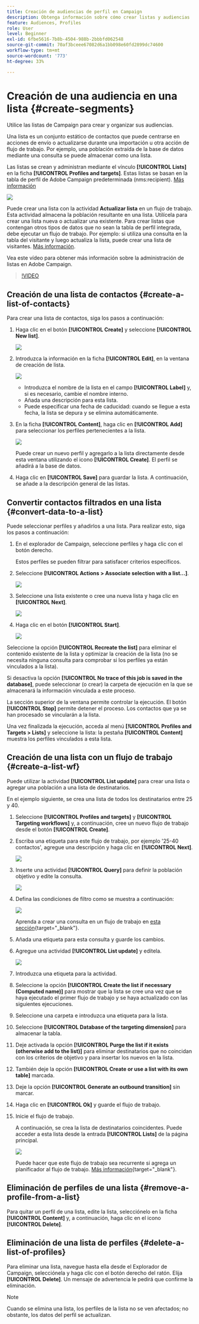 ```yaml
---
title: Creación de audiencias de perfil en Campaign
description: Obtenga información sobre cómo crear listas y audiencias
feature: Audiences, Profiles
role: User
level: Beginner
exl-id: 6fbe5616-7b8b-4504-988b-2bbbfd062548
source-git-commit: 70af3bceee67082d6a1bb098e60fd2899dc74600
workflow-type: tm+mt
source-wordcount: '773'
ht-degree: 33%

---
```


# Creación de una audiencia en una lista {#create-segments}

Utilice las listas de Campaign para crear y organizar sus audiencias.

Una lista es un conjunto estático de contactos que puede centrarse en acciones de envío o actualizarse durante una importación u otra acción de flujo de trabajo. Por ejemplo, una población extraída de la base de datos mediante una consulta se puede almacenar como una lista.

Las listas se crean y administran mediante el vínculo **[!UICONTROL Lists]** en la ficha **[!UICONTROL Profiles and targets]**. Estas listas se basan en la tabla de perfil de Adobe Campaign predeterminada (nms:recipient). [Más información](../dev/datamodel.md#ootb-profiles.md)

![](assets/list-dashboard.png)

Puede crear una lista con la actividad **Actualizar lista** en un flujo de trabajo. Esta actividad almacena la población resultante en una lista. Utilícela para crear una lista nueva o actualizar una existente. Para crear listas que contengan otros tipos de datos que no sean la tabla de perfil integrada, debe ejecutar un flujo de trabajo. Por ejemplo: si utiliza una consulta en la tabla del visitante y luego actualiza la lista, puede crear una lista de visitantes. [Más información](#create-a-list-wf).

Vea este vídeo para obtener más información sobre la administración de listas en Adobe Campaign.

>[!VIDEO](https://video.tv.adobe.com/v/334909?quality=12)


## Creación de una lista de contactos {#create-a-list-of-contacts}

Para crear una lista de contactos, siga los pasos a continuación:

1. Haga clic en el botón **[!UICONTROL Create]** y seleccione **[!UICONTROL New list]**.

   ![](assets/new-list.png)

1. Introduzca la información en la ficha **[!UICONTROL Edit]**, en la ventana de creación de lista.

   ![](assets/list-details.png)

   * Introduzca el nombre de la lista en el campo **[!UICONTROL Label]** y, si es necesario, cambie el nombre interno.
   * Añada una descripción para esta lista.
   * Puede especificar una fecha de caducidad: cuando se llegue a esta fecha, la lista se depura y se elimina automáticamente.


1. En la ficha **[!UICONTROL Content]**, haga clic en **[!UICONTROL Add]** para seleccionar los perfiles pertenecientes a la lista.

   ![](assets/add-profiles-to-a-list.png)

   Puede crear un nuevo perfil y agregarlo a la lista directamente desde esta ventana utilizando el icono **[!UICONTROL Create]**. El perfil se añadirá a la base de datos.

1. Haga clic en **[!UICONTROL Save]** para guardar la lista. A continuación, se añade a la descripción general de las listas.


## Convertir contactos filtrados en una lista {#convert-data-to-a-list}

Puede seleccionar perfiles y añadirlos a una lista. Para realizar esto, siga los pasos a continuación:

1. En el explorador de Campaign, seleccione perfiles y haga clic con el botón derecho.

   Estos perfiles se pueden filtrar para satisfacer criterios específicos.

1. Seleccione **[!UICONTROL Actions > Associate selection with a list...]**.

   ![](assets/add-selection-to-a-list.png)

1. Seleccione una lista existente o cree una nueva lista y haga clic en **[!UICONTROL Next]**.

   ![](assets/select-the-list.png)

1. Haga clic en el botón **[!UICONTROL Start]**.

   ![](assets/record-a-list.png)

Seleccione la opción **[!UICONTROL Recreate the list]** para eliminar el contenido existente de la lista y optimizar la creación de la lista (no se necesita ninguna consulta para comprobar si los perfiles ya están vinculados a la lista).

Si desactiva la opción **[!UICONTROL No trace of this job is saved in the database]**, puede seleccionar (o crear) la carpeta de ejecución en la que se almacenará la información vinculada a este proceso.

La sección superior de la ventana permite controlar la ejecución. El botón **[!UICONTROL Stop]** permite detener el proceso. Los contactos que ya se han procesado se vincularán a la lista.

Una vez finalizada la ejecución, acceda al menú **[!UICONTROL Profiles and Targets > Lists]** y seleccione la lista: la pestaña **[!UICONTROL Content]** muestra los perfiles vinculados a esta lista.


## Creación de una lista con un flujo de trabajo  {#create-a-list-wf}

Puede utilizar la actividad **[!UICONTROL List update]** para crear una lista o agregar una población a una lista de destinatarios.

En el ejemplo siguiente, se crea una lista de todos los destinatarios entre 25 y 40.

1. Seleccione **[!UICONTROL Profiles and targets]** y **[!UICONTROL Targeting workflows]** y, a continuación, cree un nuevo flujo de trabajo desde el botón **[!UICONTROL Create]**.
1. Escriba una etiqueta para este flujo de trabajo, por ejemplo &#39;25-40 contactos&#39;, agregue una descripción y haga clic en **[!UICONTROL Next]**.

   ![](assets/targeting-wf-sample.png)

1. Inserte una actividad **[!UICONTROL Query]** para definir la población objetivo y edite la consulta.

   ![](assets/targeting-wf-edit-query.png)

1. Defina las condiciones de filtro como se muestra a continuación:

   ![](assets/targeting-wf-age-filter.png)

   Aprenda a crear una consulta en un flujo de trabajo en [esta sección](https://experienceleague.adobe.com/docs/campaign/automation/workflows/wf-activities/targeting-activities/query.html){target="_blank"}.

1. Añada una etiqueta para esta consulta y guarde los cambios.
1. Agregue una actividad **[!UICONTROL List update]** y edítela.

   ![](assets/list-update-activity.png)

1. Introduzca una etiqueta para la actividad.
1. Seleccione la opción **[!UICONTROL Create the list if necessary (Computed name)]** para mostrar que la lista se cree una vez que se haya ejecutado el primer flujo de trabajo y se haya actualizado con las siguientes ejecuciones.
1. Seleccione una carpeta e introduzca una etiqueta para la lista.
1. Seleccione **[!UICONTROL Database of the targeting dimension]** para almacenar la tabla.
1. Deje activada la opción **[!UICONTROL Purge the list if it exists (otherwise add to the list)]** para eliminar destinatarios que no coincidan con los criterios de objetivo y para insertar los nuevos en la lista.
1. También deje la opción **[!UICONTROL Create or use a list with its own table]** marcada.
1. Deje la opción **[!UICONTROL Generate an outbound transition]** sin marcar.
1. Haga clic en **[!UICONTROL Ok]** y guarde el flujo de trabajo.
1. Inicie el flujo de trabajo.

   A continuación, se crea la lista de destinatarios coincidentes. Puede acceder a esta lista desde la entrada **[!UICONTROL Lists]** de la página principal.

   ![](assets/access-new-list.png)

   Puede hacer que este flujo de trabajo sea recurrente si agrega un planificador al flujo de trabajo. [Más información](https://experienceleague.adobe.com/docs/campaign/automation/workflows/wf-activities/flow-control-activities/scheduler.html){target="_blank"}.

## Eliminación de perfiles de una lista {#remove-a-profile-from-a-list}

Para quitar un perfil de una lista, edite la lista, selecciónelo en la ficha **[!UICONTROL Content]** y, a continuación, haga clic en el icono **[!UICONTROL Delete]**.

## Eliminación de una lista de perfiles {#delete-a-list-of-profiles}

Para eliminar una lista, navegue hasta ella desde el Explorador de Campaign, selecciónela y haga clic con el botón derecho del ratón. Elija **[!UICONTROL Delete]**. Un mensaje de advertencia le pedirá que confirme la eliminación.

>[!NOTE]
>
>Cuando se elimina una lista, los perfiles de la lista no se ven afectados; no obstante, los datos del perfil se actualizan.
